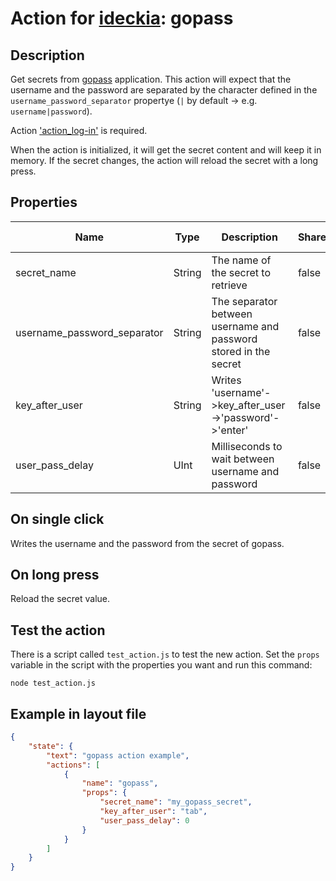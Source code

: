 # Action for [ideckia](https://ideckia.github.io/): gopass

## Description

Get secrets from [gopass](https://www.gopass.pw/) application. This action will expect that the username and the password are separated by the character defined in the `username_password_separator` propertye (`|` by default -> e.g. `username|password`).

Action ['action_log-in'](http://github.com/ideckia/action_log-in) is required.

When the action is initialized, it will get the secret content and will keep it in memory. If the secret changes, the action will reload the secret with a long press.

## Properties

| Name | Type | Description | Shared | Default | Possible values |
| ----- |----- | ----- | ----- | ----- | ----- |
| secret_name | String | The name of the secret to retrieve | false | null | null |
| username_password_separator | String | The separator between username and password stored in the secret | false | "|" | null |
| key_after_user | String | Writes 'username'->key_after_user->'password'->'enter' | false | 'tab' | [tab,enter] |
| user_pass_delay | UInt | Milliseconds to wait between username and password | false | 0 | null |

## On single click

Writes the username and the password from the secret of gopass.

## On long press

Reload the secret value.

## Test the action

There is a script called `test_action.js` to test the new action. Set the `props` variable in the script with the properties you want and run this command:

```
node test_action.js
```

## Example in layout file

```json
{
    "state": {
        "text": "gopass action example",
        "actions": [
            {
                "name": "gopass",
                "props": {
                    "secret_name": "my_gopass_secret",
                    "key_after_user": "tab",
                    "user_pass_delay": 0
                }
            }
        ]
    }
}
```